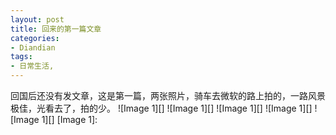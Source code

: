 ```yaml
---
layout: post
title: 回来的第一篇文章
categories:
- Diandian
tags:
- 日常生活, 
---
```

回国后还没有发文章，这是第一篇，两张照片，骑车去微软的路上拍的，一路风景极佳，光看去了，拍的少。 !\[Image 1\]\[\] !\[Image 1\]\[\] !\[Image 1\]\[\] !\[Image 1\]\[\] !\[Image 1\]\[\] \[Image 1\]: